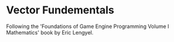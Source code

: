 # Vector Fundementals
Following the 'Foundations of Game Engine Programming Volume I Mathematics' book by Eric Lengyel. 